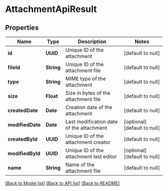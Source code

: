 # AttachmentApiResult
## Properties

| Name | Type | Description | Notes |
|------------ | ------------- | ------------- | -------------|
| **id** | **UUID** | Unique ID of the attachment | [default to null] |
| **fileId** | **String** | Unique ID of the attachment file | [default to null] |
| **type** | **String** | MIME type of the attachment | [default to null] |
| **size** | **Float** | Size in bytes of the attachment file | [default to null] |
| **createdDate** | **Date** | Creation date of the attachment | [default to null] |
| **modifiedDate** | **Date** | Last modification date of the attachment | [optional] [default to null] |
| **createdById** | **UUID** | Unique ID of the attachment creator | [default to null] |
| **modifiedById** | **UUID** | Unique ID of the attachment last editor | [optional] [default to null] |
| **name** | **String** | Name of the attachment file | [default to null] |

[[Back to Model list]](../README.md#documentation-for-models) [[Back to API list]](../README.md#documentation-for-api-endpoints) [[Back to README]](../README.md)

